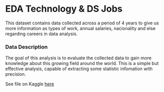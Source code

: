 # EDA Technology & DS Jobs
This dataset contains data collected across a period of 4 years to give us more information as types of work, annual salaries, nacionality and else regarding careers in data analysis.

### Data Description
The goal of this analysis is to evaluate the collected data to gain more knowledge about this growing field around the world. This is a simple but effective analysis, capable of extracting some statistic infomation with precision.

See file on Kaggle [here](https://www.kaggle.com/code/leonardoterra/eda-ds-jobs)
